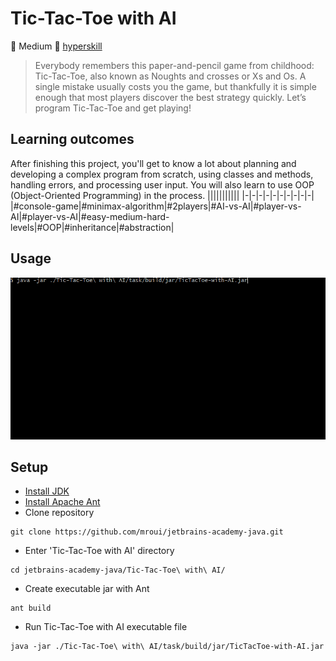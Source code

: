 # Tic-Tac-Toe with AI
:muscle: Medium :link: [hyperskill](https://hyperskill.org/projects/81)

>Everybody remembers this paper-and-pencil game from childhood: Tic-Tac-Toe, also known as Noughts and crosses or Xs and Os. A single mistake usually costs you the game, but thankfully it is simple enough that most players discover the best strategy quickly. Let’s program Tic-Tac-Toe and get playing!
## Learning outcomes
After finishing this project, you'll get to know a lot about planning and developing a complex program from scratch, using classes and methods, handling errors, and processing user input. You will also learn to use OOP (Object-Oriented Programming) in the process.
|||||||||||
|-|-|-|-|-|-|-|-|-|-|
|#console-game|#minimax-algorithm|#2players|#AI-vs-AI|#player-vs-AI|#player-vs-AI|#easy-medium-hard-levels|#OOP|#inheritance|#abstraction|

## Usage
![Tic-Tac-Toe with AI demo gif](demo.gif)

## Setup
* [Install JDK](https://www.oracle.com/pl/java/technologies/javase-downloads.html)
* [Install Apache Ant](https://ant.apache.org/)
* Clone repository
```
git clone https://github.com/mroui/jetbrains-academy-java.git
```
* Enter 'Tic-Tac-Toe with AI' directory
```
cd jetbrains-academy-java/Tic-Tac-Toe\ with\ AI/
```
* Create executable jar with Ant
```
ant build
```
* Run Tic-Tac-Toe with AI executable file
```
java -jar ./Tic-Tac-Toe\ with\ AI/task/build/jar/TicTacToe-with-AI.jar
```
